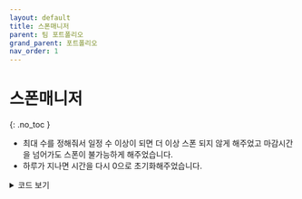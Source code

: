 ```yaml
---
layout: default
title: 스폰매니저
parent: 팀 포트폴리오
grand_parent: 포트폴리오
nav_order: 1
---
```


# 스폰매니저  
{: .no_toc }

- 최대 수를 정해줘서 일정 수 이상이 되면 더 이상 스폰 되지 않게 해주었고 마감시간을 넘어가도 스폰이 불가능하게 해주었습니다.  
- 하루가 지나면 시간을 다시 0으로 초기화해주었습니다.  

<details>
<summary>코드 보기</summary>
<div markdown="1">

```c#
void Update()
{
    EndTime += Time.deltaTime;
    if (EndTime < TimeManager.Instance.DeadLine)
    {

        if (BlockChk == false) // Npc 생성위치에 아무런 방해물이 없어서 정상일 때
        {
            if (curTime >= spawnTime && hostCount < maxCount)
            {
                Addvlnpc(); // 가중치 값 세팅
                if (first)
                {
                    for (int i = 0; i < vlnpcs.Count; i++)
                    {
                        total += vlnpcs[i].weight;
                    }
                    first = false;
                }
                SpawnHost(); // 콜라이더에서 불값을 전달하고 이프문에서 불값을 검사함
            }
        }
    }

    curTime += Time.deltaTime;
    if (EndTime >= TimeManager.Instance.OneDay)
    {
        QuestManager.Instance.EndQuestClear();
        EndTime = 0.0f;
        curTime = 0.0f;
    }
}
```

</div>
</details>